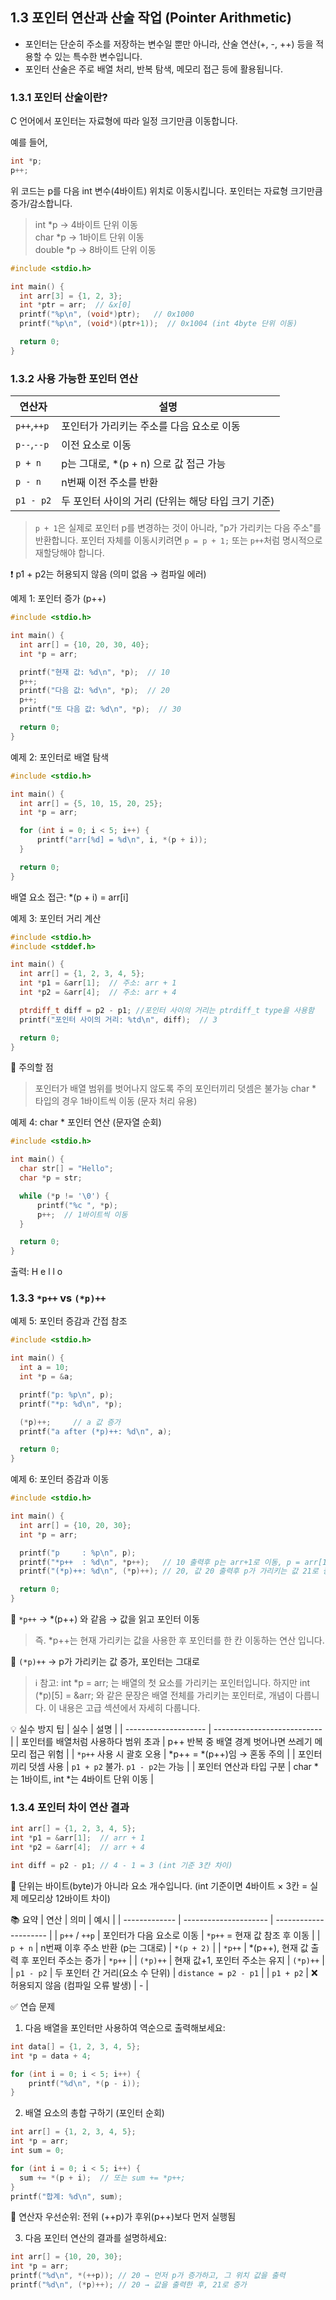## 1.3 포인터 연산과 산술 작업 (Pointer Arithmetic)  
* 포인터는 단순히 주소를 저장하는 변수일 뿐만 아니라, 산술 연산(+, -, ++) 등을 적용할 수 있는 특수한 변수입니다.
* 포인터 산술은 주로 배열 처리, 반복 탐색, 메모리 접근 등에 활용됩니다.

### 1.3.1 포인터 산술이란?
C 언어에서 포인터는 자료형에 따라 일정 크기만큼 이동합니다.

예를 들어,
```c
int *p;
p++;
```  
위 코드는 p를 다음 int 변수(4바이트) 위치로 이동시킵니다. 
포인터는 자료형 크기만큼 증가/감소합니다.

> int *p → 4바이트 단위 이동  
> char *p → 1바이트 단위 이동  
> double *p → 8바이트 단위 이동  

```c
#include <stdio.h>

int main() {
  int arr[3] = {1, 2, 3};
  int *ptr = arr;  // &x[0]
  printf("%p\n", (void*)ptr);   // 0x1000
  printf("%p\n", (void*)(ptr+1));  // 0x1004 (int 4byte 단위 이동)

  return 0;
}
```

### 1.3.2 사용 가능한 포인터 연산
| 연산자    | 설명                             |
| --------- | -------------------------------- |
| `p++`,`++p` | 포인터가 가리키는 주소를 다음 요소로 이동|
| `p--`,`--p` | 이전 요소로 이동                       |
| `p + n`   | p는 그대로, *(p + n) 으로 값 접근 가능 |
| `p - n`   | n번째 이전 주소를 반환                 |
| `p1 - p2` | 두 포인터 사이의 거리 (단위는 해당 타입 크기 기준) |
> `p + 1`은 실제로 포인터 p를 변경하는 것이 아니라, "p가 가리키는 다음 주소"를 반환합니다.
> 포인터 자체를 이동시키려면 `p = p + 1;` 또는 `p++`처럼 명시적으로 재할당해야 합니다.

❗ p1 + p2는 허용되지 않음 (의미 없음 → 컴파일 에러)

예제 1: 포인터 증가 (p++)
```c
#include <stdio.h>

int main() {
  int arr[] = {10, 20, 30, 40};
  int *p = arr;

  printf("현재 값: %d\n", *p);  // 10
  p++;
  printf("다음 값: %d\n", *p);  // 20
  p++;
  printf("또 다음 값: %d\n", *p);  // 30

  return 0;
}
```

예제 2: 포인터로 배열 탐색
```c
#include <stdio.h>

int main() {
  int arr[] = {5, 10, 15, 20, 25};
  int *p = arr;

  for (int i = 0; i < 5; i++) {
      printf("arr[%d] = %d\n", i, *(p + i));
  }

  return 0;
}
```
배열 요소 접근: *(p + i) = arr[i]

예제 3: 포인터 거리 계산
```c
#include <stdio.h>
#include <stddef.h>

int main() {
  int arr[] = {1, 2, 3, 4, 5};
  int *p1 = &arr[1];  // 주소: arr + 1
  int *p2 = &arr[4];  // 주소: arr + 4

  ptrdiff_t diff = p2 - p1; //포인터 사이의 거리는 ptrdiff_t type을 사용함
  printf("포인터 사이의 거리: %td\n", diff);  // 3

  return 0;
}
```
📌 주의할 점
> 포인터가 배열 범위를 벗어나지 않도록 주의
> 포인터끼리 덧셈은 불가능
> char * 타입의 경우 1바이트씩 이동 (문자 처리 유용)

예제 4: char * 포인터 연산 (문자열 순회)
```c
#include <stdio.h>

int main() {
  char str[] = "Hello";
  char *p = str;

  while (*p != '\0') {
      printf("%c ", *p);
      p++;  // 1바이트씩 이동
  }

  return 0;
}
```

출력: H e l l o

### 1.3.3 `*p++` vs `(*p)++`
예제 5: 포인터 증감과 간접 참조
```c
#include <stdio.h>

int main() {
  int a = 10;
  int *p = &a;

  printf("p: %p\n", p);
  printf("*p: %d\n", *p);

  (*p)++;     // a 값 증가
  printf("a after (*p)++: %d\n", a);

  return 0;
}
```
예제 6: 포인터 증감과 이동
```c
#include <stdio.h>

int main() {
  int arr[] = {10, 20, 30};
  int *p = arr;

  printf("p     : %p\n", p);
  printf("*p++  : %d\n", *p++);   // 10 출력후 p는 arr+1로 이동, p = arr[1]
  printf("(*p)++: %d\n", (*p)++); // 20, 값 20 출력후 p가 가리키는 값 21로 증가

  return 0;
}
```
📌 `*p++` → *(p++) 와 같음 → 값을 읽고 포인터 이동
> 즉. *p++는 현재 가리키는 값을 사용한 후 포인터를 한 칸 이동하는 연산 입니다.

📌 `(*p)++` → p가 가리키는 값 증가, 포인터는 그대로
> ℹ️ 참고: int *p = arr; 는 배열의 첫 요소를 가리키는 포인터입니다.
> 하지만 int (*p)[5] = &arr; 와 같은 문장은 배열 전체를 가리키는 포인터로, 개념이 다릅니다.
> 이 내용은 고급 섹션에서 자세히 다룹니다.

💡 실수 방지 팁
| 실수                   | 설명                          |
| -------------------- | --------------------------- |
| 포인터를 배열처럼 사용하다 범위 초과 | p++ 반복 중 배열 경계 벗어나면 쓰레기 메모리 접근 위험 |
| `*p++` 사용 시 괄호 오용  | *p++ = *(p++)임 → 혼동 주의     |
| 포인터끼리 덧셈 사용      | `p1 + p2` 불가. `p1 - p2`는 가능 |
| 포인터 연산과 타입 구분   |	char *는 1바이트, int *는 4바이트 단위 이동 |  

### 1.3.4 포인터 차이 연산 결과
```c
int arr[] = {1, 2, 3, 4, 5};
int *p1 = &arr[1];  // arr + 1
int *p2 = &arr[4];  // arr + 4

int diff = p2 - p1; // 4 - 1 = 3 (int 기준 3칸 차이)
```
📌 단위는 바이트(byte)가 아니라 요소 개수입니다. (int 기준이면 4바이트 × 3칸 = 실제 메모리상 12바이트 차이)

📚 요약
| 연산            | 의미                    | 예시                    |
| ------------- | --------------------- | --------------------- |
| `p++` / `++p` | 포인터가 다음 요소로 이동        | `*p++` = 현재 값 참조 후 이동 |
| `p + n`       | n번째 이후 주소 반환 (p는 그대로) | `*(p + 2)`            |
| `*p++`        | *(p++), 현재 값 출력 후 포인터 주소는 증가 | `*p++`                |
| `(*p)++`      | 현재 값+1, 포인터 주소는 유지      | `(*p)++`              |
| `p1 - p2`     | 두 포인터 간 거리(요소 수 단위)   | `distance = p2 - p1`         |
| `p1 + p2`     | ❌ 허용되지 않음 (컴파일 오류 발생) | -                     |

✅ 연습 문제

1. 다음 배열을 포인터만 사용하여 역순으로 출력해보세요:
```c
int data[] = {1, 2, 3, 4, 5};
int *p = data + 4;

for (int i = 0; i < 5; i++) {
    printf("%d\n", *(p - i));
}
```

2. 배열 요소의 총합 구하기 (포인터 순회)
```c
int arr[] = {1, 2, 3, 4, 5};
int *p = arr;
int sum = 0;

for (int i = 0; i < 5; i++) {
  sum += *(p + i);  // 또는 sum += *p++;
}
printf("합계: %d\n", sum);
```
📌 연산자 우선순위: 전위 (++p)가 후위(p++)보다 먼저 실행됨

3. 다음 포인터 연산의 결과를 설명하세요:
```c
int arr[] = {10, 20, 30};
int *p = arr;
printf("%d\n", *(++p)); // 20 → 먼저 p가 증가하고, 그 위치 값을 출력
printf("%d\n", (*p)++); // 20 → 값을 출력한 후, 21로 증가
```
